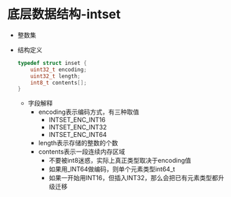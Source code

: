 # 底层数据结构-intset

- 整数集

- 结构定义
    ```c++
    typedef struct inset {
        uint32_t encoding;
        uint32_t length;
        int8_t contents[];
    }
    ```
    - 字段解释
        - encoding表示编码方式，有三种取值
            - INTSET_ENC_INT16
            - INTSET_ENC_INT32
            - INTSET_ENC_INT64
        - length表示存储的整数的个数
        - contents表示一段连续内存区域
            - 不要被int8迷惑，实际上真正类型取决于encoding值
            - 如果用_INT64做编码，则单个元素类型int64_t
            - 如果一开始用INT16，但插入INT32，那么会把已有元素类型都升级迁移